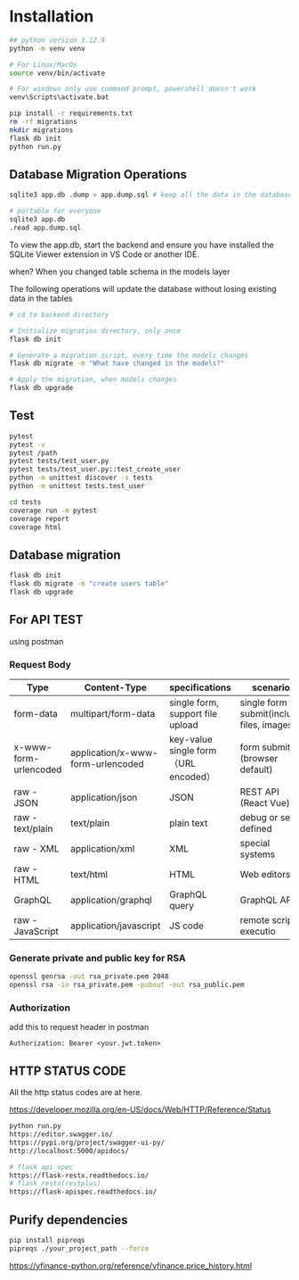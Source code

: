 # Installation

```bash
## python version 3.12.9
python -m venv venv

# For Linux/MacOs
source venv/bin/activate

# For windows only use command prompt, powershell doesn't work
venv\Scripts\activate.bat

pip install -r requirements.txt
rm -rf migrations
mkdir migrations
flask db init
python run.py
```

## Database Migration Operations

```bash
sqlite3 app.db .dump > app.dump.sql # keep all the data in the database as a script file

# portable for everyone
sqlite3 app.db
.read app.dump.sql
```

To view the app.db, start the backend and ensure you have installed the SQLite Viewer extension in VS Code or another IDE.

when? When you changed table schema in the models layer

The following operations will update the database without losing existing data in the tables

```bash
# cd to backend directory

# Initialize migration directory, only once
flask db init

# Generate a migration script, every time the models changes
flask db migrate -m "What have changed in the models?"

# Apply the migration, when models changes
flask db upgrade
```



## Test

```bash
pytest
pytest -v
pytest /path
pytest tests/test_user.py
pytest tests/test_user.py::test_create_user
python -m unittest discover -s tests
python -m unittest tests.test_user

cd tests
coverage run -m pytest
coverage report
coverage html
```

## Database migration

```bash
flask db init
flask db migrate -m "create users table"
flask db upgrade
```

## For API TEST

using postman

### Request Body

| Type | Content-Type | specifications | scenarios |
|--------|----------------|------------------|---------|
| form-data | multipart/form-data | single form, support file upload | single form submit(includes files, images) |
| x-www-form-urlencoded | application/x-www-form-urlencoded | key-value single form（URL encoded） | form submit (browser default) |
| raw - JSON | application/json | JSON | REST API (React Vue) |
| raw - text/plain | text/plain | plain text | debug or self-defined |
| raw - XML | application/xml | XML | special systems |
| raw - HTML | text/html | HTML | Web editors |
| GraphQL | application/graphql | GraphQL query | GraphQL API |
| raw - JavaScript | application/javascript | JS code | remote script executio |

### Generate private and public key for RSA

```bash
openssl genrsa -out rsa_private.pem 2048
openssl rsa -in rsa_private.pem -pubout -out rsa_public.pem
```

### Authorization

add this to request header in postman

`Authorization: Bearer <your.jwt.token>`

## HTTP STATUS CODE

All the http status codes are at here.

https://developer.mozilla.org/en-US/docs/Web/HTTP/Reference/Status


```bash
python run.py
https://editor.swagger.io/
https://pypi.org/project/swagger-ui-py/
http://localhost:5000/apidocs/

# flask api spec
https://flask-restx.readthedocs.io/
# flask restx(restplus)
https://flask-apispec.readthedocs.io/
```

## Purify dependencies

```bash
pip install pipreqs
pipreqs ./your_project_path --force
```

https://yfinance-python.org/reference/yfinance.price_history.html